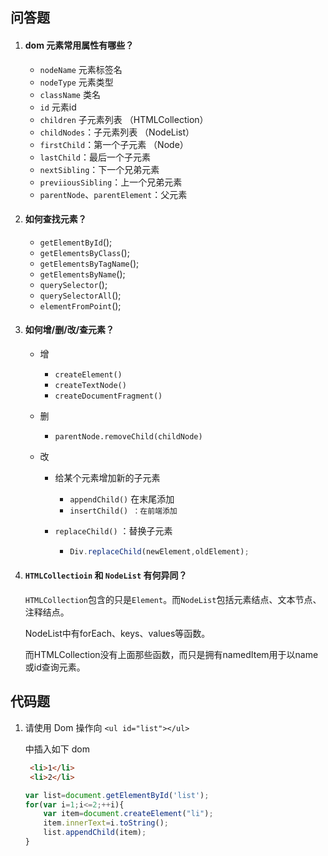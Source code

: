 ## 问答题

1. #### dom 元素常用属性有哪些？

   - `nodeName` 元素标签名
   - `nodeType` 元素类型
   - `className` 类名
   - `id` 元素id
   - `children` 子元素列表 （HTMLCollection）
   - `childNodes`：子元素列表 （NodeList）
   - `firstChild`：第一个子元素 （Node）
   - `lastChild`：最后一个子元素
   - `nextSibling`：下一个兄弟元素
   - `previiousSibling`：上一个兄弟元素
   - `parentNode`、`parentElement`：父元素

2. #### 如何查找元素？

   - `getElementById`();
   - `getElementsByClass`();
   - `getElementsByTagName`();
   - `getElementsByName`();
   - `querySelector`();
   - `querySelectorAll`();
   - `elementFromPoint`();

3. #### 如何增/删/改/查元素？

   - 增

     - `createElement()`
     - `createTextNode()`
     - `createDocumentFragment()`

   - 删

     - `parentNode.removeChild(childNode)`

   - 改

     - 给某个元素增加新的子元素

       - `appendChild()` 在末尾添加
       - `insertChild() ：在前端添加`

     - `replaceChild()` ：替换子元素

       - ```javascript
         Div.replaceChild(newElement,oldElement);
         ```

4. #### `HTMLCollectioin` 和 `NodeList` 有何异同？

   `HTMLCollection`包含的只是`Element`。而`NodeList`包括元素结点、文本节点、注释结点。

   NodeList中有forEach、keys、values等函数。

   而HTMLCollection没有上面那些函数，而只是拥有namedItem用于以name或id查询元素。

## 代码题

1. 请使用 Dom 操作向 `<ul id="list"></ul>`

   中插入如下 dom

   ```html
    <li>1</li>
    <li>2</li>
   ```

   ```javascript
   var list=document.getElementById('list');
   for(var i=1;i<=2;++i){
       var item=document.createElement("li");
       item.innerText=i.toString();
       list.appendChild(item);
   }
   ```

   